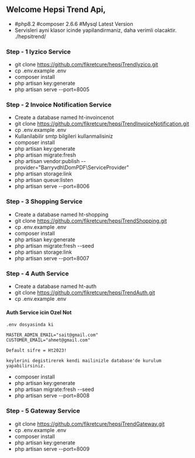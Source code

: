 ## Welcome Hepsi Trend Api,

- #php8.2 #composer 2.6.6 #Mysql Latest Version
- Servisleri ayni klasor icinde yapilandirmaniz, daha verimli olacaktir. ./hepsitrend/

### Step - 1 Iyzico Service
- git clone https://github.com/fikretcure/hepsiTrendIyzico.git
- cp .env.example .env
- composer install
- php artisan key:generate
- php artisan serve --port=8005


### Step - 2 Invoice Notification Service
- Create a database named ht-invoincenot
- git clone https://github.com/fikretcure/hepsiTrendInvoiceNotification.git
- cp .env.example .env
- Kullanilabilir smtp bilgileri kullanmalisiniz
- composer install
- php artisan key:generate
- php artisan migrate:fresh
- php artisan vendor:publish --provider="Barryvdh\DomPDF\ServiceProvider"
- php artisan storage:link
- php artisan queue:listen
- php artisan serve --port=8006


### Step - 3 Shopping Service
- Create a database named ht-shopping
- git clone https://github.com/fikretcure/hepsiTrendShopping.git
- cp .env.example .env
- composer install
- php artisan key:generate
- php artisan migrate:fresh --seed
- php artisan storage:link
- php artisan serve --port=8007


### Step - 4 Auth Service
- Create a database named ht-auth
- git clone https://github.com/fikretcure/hepsiTrendAuth.git
- cp .env.example .env
#### Auth Service icin Ozel Not
    .env dosyasinda ki
    
    MASTER_ADMIN_EMAIL="sait@gmail.com"
    CUSTOMER_EMAIL="ahmet@gmail.com"

    Default sifre = Ht2023!
    
    keylerini degistirerek kendi mailinizle database'de kurulum yapabilirsiniz.
- composer install
- php artisan key:generate
- php artisan migrate:fresh --seed
- php artisan serve --port=8008


### Step - 5 Gateway Service
- git clone https://github.com/fikretcure/hepsiTrendGateway.git
- cp .env.example .env
- composer install
- php artisan key:generate
- php artisan serve --port=8009
